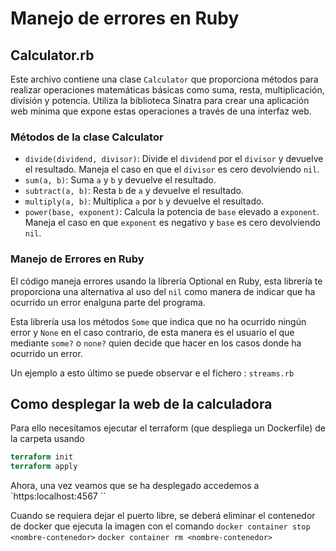 # Manejo de errores en Ruby

## Calculator.rb

Este archivo contiene una clase `Calculator` que proporciona métodos para realizar operaciones matemáticas básicas como suma, resta, multiplicación, división y potencia. Utiliza la biblioteca Sinatra para crear una aplicación web mínima que expone estas operaciones a través de una interfaz web.

### Métodos de la clase Calculator

- `divide(dividend, divisor)`: Divide el `dividend` por el `divisor` y devuelve el resultado. Maneja el caso en que el `divisor` es cero devolviendo `nil`.
- `sum(a, b)`: Suma `a` y `b` y devuelve el resultado.
- `subtract(a, b)`: Resta `b` de `a` y devuelve el resultado.
- `multiply(a, b)`: Multiplica `a` por `b` y devuelve el resultado.
- `power(base, exponent)`: Calcula la potencia de `base` elevado a `exponent`. Maneja el caso en que `exponent` es negativo y `base` es cero devolviendo `nil`.

### Manejo de Errores en Ruby
El código maneja errores usando la librería Optional en Ruby, esta librería te proporciona una alternativa al uso del `nil` como manera de indicar que ha ocurrido un error enalguna parte del programa. 

Esta librería usa los métodos `Some` que indica que no ha ocurrido ningún error y `None` en el caso contrario, de esta manera es el usuario el que mediante `some?` o `none?` quien decide que hacer en los casos donde ha ocurrido un error.

Un ejemplo a esto último se puede observar e el fichero : `streams.rb`


## Como desplegar la web de la calculadora

Para ello necesitamos ejecutar el terraform (que despliega un Dockerfile) de la carpeta usando

```terraform
terraform init 
terraform apply
```
Ahora, una vez veamos que se ha desplegado accedemos a `https:localhost:4567 ``

Cuando se requiera dejar el puerto libre, se deberá eliminar el contenedor de docker que ejecuta la imagen con el comando
`docker container stop <nombre-contenedor>`
`docker container rm <nombre-contenedor>`

